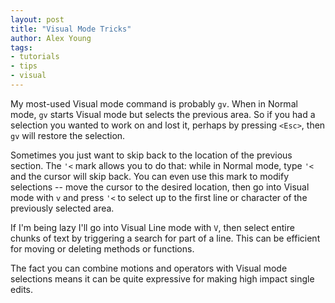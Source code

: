```yaml
---
layout: post
title: "Visual Mode Tricks"
author: Alex Young
tags:
- tutorials
- tips
- visual
---
```


My most-used Visual mode command is probably `gv`.  When in Normal mode, `gv` starts Visual mode but selects the previous area.  So if you had a selection you wanted to work on and lost it, perhaps by pressing `<Esc>`, then `gv` will restore the selection.

Sometimes you just want to skip back to the location of the previous section.  The `'<` mark allows you to do that: while in Normal mode, type `'<` and the cursor will skip back.  You can even use this mark to modify selections -- move the cursor to the desired location, then go into Visual mode with `v` and press `'<` to select up to the first line or character of the previously selected area.

If I'm being lazy I'll go into Visual Line mode with `V`, then select entire chunks of text by triggering a search for part of a line.  This can be efficient for moving or deleting methods or functions.

The fact you can combine motions and operators with Visual mode selections means it can be quite expressive for making high impact single edits.
